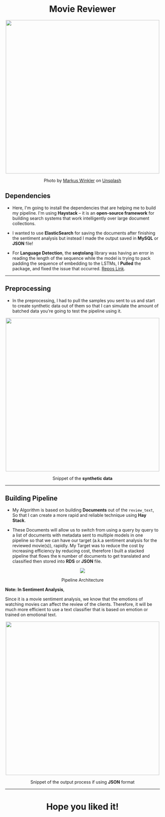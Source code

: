 <h1 align="center">Movie Reviewer</h1>

<p align="center"> 
<img src='https://user-images.githubusercontent.com/72295771/161219157-d8e0c857-7d88-4338-a128-771d71dccaee.jpg' width="500">
</p>

<p align="center">
  Photo by <a href="https://unsplash.com/@markuswinkler?utm_source=unsplash&utm_medium=referral&utm_content=creditCopyText">Markus Winkler</a> on <a href="https://unsplash.com/s/photos/critic?utm_source=unsplash&utm_medium=referral&utm_content=creditCopyText">Unsplash</a>
</p>

## Dependencies

- Here, I'm going to install the dependencies that are helping me to build my pipeline. I'm using **Haystack** – it is an **open-source framework** for building search systems that work intelligently over large document collections.

- I wanted to use **ElasticSearch** for saving the documents after finishing the sentiment analysis but instead I made the output saved in **MySQL** or **JSON** file!

- For **Language Detection**, the **seqtolang** library was having an error in reading the length of the sequence while the model is trying to pack padding the sequence of embedding to the LSTMs, I **Pulled** the package, and fixed the issue that occurred. [Repos Link](https://github.com/AI-Ahmed/seqtolang).

---
## Preprocessing

- In the preprocessing, I had to pull the samples you sent to us and start to create synthetic data out of them so that I can simulate the amount of batched data you're going to test the pipeline using it. 

<p align="center">
  <img width="500" src='https://user-images.githubusercontent.com/72295771/161220734-8eabaf93-407a-49ca-b988-8baacd8bb35b.png'>
</p>
<p align="center">Snippet of the <b>synthetic data</b></p>

---

## Building Pipeline

- My Algorithm is based on building **Documents** out of the `review_text`, So that I can create a more rapid and reliable technique using **Hay Stack**. 

- These Documents will allow us to switch from using a query by query to a list of documents with metadata sent to multiple models in one pipeline so that we can have our target (a.k.a sentiment analysis for the reviewed movie(s)), rapidly. My Target was to reduce the cost by increasing efficiency by reducing cost, therefore I built a stacked pipeline that flows the `N` number of documents to get translated and classified then stored into **RDS** or **JSON** file.

<p align="center"><img src='https://i.imgur.com/q5rKysc.png'/></p>

<p align="center">Pipeline Architecture</p>

**Note: In Sentiment Analysis**,

Since it is a movie sentiment analysis, we know that the emotions of watching movies can affect the review of the clients. Therefore, it will be much more efficient to use a text classifier that is based on emotion or trained on emotional text.

<p align="center"><img width="500" src=https://user-images.githubusercontent.com/72295771/161221943-f58e937c-0882-4ee0-aa28-97409ed6427b.png></p>

<p align="center">Snippet of the output process if using <b>JSON</b> format</p>

---

<h1 align="center">Hope you liked it!</h1>

